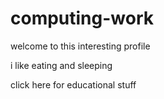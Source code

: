 # **computing-work**

welcome to this interesting profile

i like eating and sleeping

click here for educational stuff
